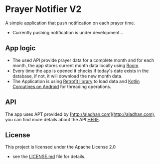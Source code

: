 # Prayer Notifier V2
A simple application that push notification on each prayer time.

* Currently pushing notification is under development...

## App logic
* The used API provide prayer data for a complete month and for each month, the app stores current month data locally using [Room](https://developer.android.com/topic/libraries/architecture/paging/).
* Every time the app is opened it checks if today's date exists in the database, if not, it will download the new month data.
* The Application is using [Retrofit library](https://square.github.io/retrofit/) to load data and [Kotlin Coroutines on Android](https://developer.android.com/kotlin/coroutines) for threading operations.

## API 
The app uses APT provided by [http://aladhan.com](http://aladhan.com), you can find more details about the API [HERE](https://aladhan.com/islamic-calendar-api).

## License
This project is licensed under the Apache License 2.0
 - see the [LICENSE.md](https://github.com/AAli9400/Prayer_Notifier_V2/blob/master/LICENSE) file for details.
